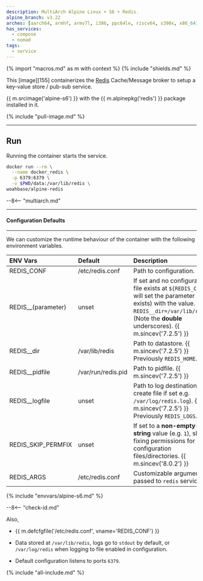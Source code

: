 ```yaml
---
description: MultiArch Alpine Linux + S6 + Redis.
alpine_branch: v3.22
arches: [aarch64, armhf, armv7l, i386, ppc64le, riscv64, s390x, x86_64]
has_services:
  - compose
  - nomad
tags:
  - service
---
```


{% import "macros.md" as m with context %}
{% include "shields.md" %}

This [image][155] containerizes the [Redis][1] Cache/Message broker
to setup a key-value store / pub-sub service.

{{ m.srcimage('alpine-s6') }} with the {{ m.alpinepkg('redis') }}
package installed in it.

{% include "pull-image.md" %}

---
Run
---

Running the container starts the service.

``` sh
docker run --rm \
  --name docker_redis \
  -p 6379:6379 \
  -v $PWD/data:/var/lib/redis \
woahbase/alpine-redis
```

--8<-- "multiarch.md"

---
#### Configuration Defaults
---

We can customize the runtime behaviour of the container with the
following environment variables.

| ENV Vars           | Default            | Description
| :---               | :---               | :---
| REDIS_CONF         | /etc/redis.conf    | Path to configuration.
| REDIS__(parameter) | unset              | If set and no configuration file exists at `${REDIS_CONF}`, will set the parameter (if exists) with the value. E.g. `REDIS__dir=/var/lib/redis`. (Note the **double** underscores). {{ m.sincev('7.2.5') }}
| REDIS__dir         | /var/lib/redis     | Path to datastore. {{ m.sincev('7.2.5') }} Previously `REDIS_HOME`.
| REDIS__pidfile     | /var/run/redis.pid | Path to pidfile. {{ m.sincev('7.2.5') }}
| REDIS__logfile     | unset              | Path to log destination (will create file if set e.g. `/var/log/redis.log`). {{ m.sincev('7.2.5') }} Previously `REDIS_LOGS`.
| REDIS_SKIP_PERMFIX | unset              | If set to a **non-empty-string** value (e.g. `1`), skips fixing permissions for `redis` configuration files/directories. {{ m.sincev('8.0.2') }}
| REDIS_ARGS         | /etc/redis.conf    | Customizable arguments passed to `redis` service.
{% include "envvars/alpine-s6.md" %}

--8<-- "check-id.md"

Also,

* {{ m.defcfgfile('/etc/redis.conf', vname='REDIS_CONF') }}

* Data stored at `/var/lib/redis`, logs go to `stdout` by default,
  or `/var/log/redis` when logging to file enabled in configuration.

* Default configuration listens to ports `6379`.

[1]: https://redis.io

{% include "all-include.md" %}

